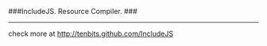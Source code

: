 ###IncludeJS. Resource Compiler. ###

----------

check more at http://tenbits.github.com/IncludeJS


